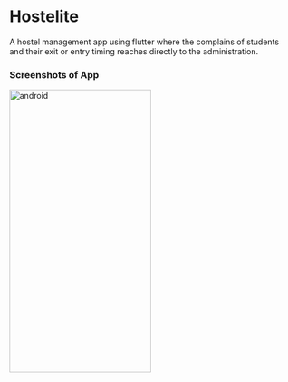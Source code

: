 # Hostelite
A hostel management app using flutter where the complains of students and their exit or entry timing reaches directly to the administration.

### Screenshots of App
<img src="https://github.com/SrijanShovit/Hostelite/blob/main/Screenshots/StudentHomeScreen.jpeg" alt="android" width="250" height="500"/>